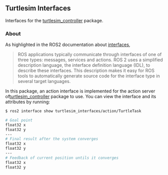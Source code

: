 ## Turtlesim Interfaces

Interfaces for the [turtlesim_controller](../turtlesim_controller/) package.

### About

As highlighted in the ROS2 documentation about [interfaces](https://docs.ros.org/en/humble/Concepts/About-ROS-Interfaces.html),

> ROS applications typically communicate through interfaces of one of three types: messages, services and actions. ROS 2 uses a simplified description language, the interface definition language (IDL), to describe these interfaces. This description makes it easy for ROS tools to automatically generate source code for the interface type in several target languages.

In this package, an action interface is implemented for the action server of[turtlesim_controller](../turtlesim_controller/) package to use. You can view the interface and its attributes by running:

```bash
$ ros2 interface show turtlesim_interfaces/action/TurtleTask

# Goal point
float32 x
float32 y
---
# Final result after the system converges
float32 x
float32 y
---
# Feedback of current position untils it converges
float32 x
float32 y
```